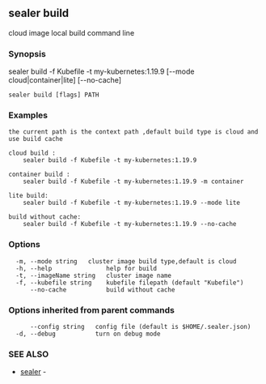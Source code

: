 ## sealer build

cloud image local build command line

### Synopsis

sealer build -f Kubefile -t my-kubernetes:1.19.9 [--mode cloud|container|lite] [--no-cache]

```
sealer build [flags] PATH
```

### Examples

```
the current path is the context path ,default build type is cloud and use build cache

cloud build :
	sealer build -f Kubefile -t my-kubernetes:1.19.9

container build :
	sealer build -f Kubefile -t my-kubernetes:1.19.9 -m container

lite build:
	sealer build -f Kubefile -t my-kubernetes:1.19.9 --mode lite

build without cache:
	sealer build -f Kubefile -t my-kubernetes:1.19.9 --no-cache

```

### Options

```
  -m, --mode string   cluster image build type,default is cloud
  -h, --help               help for build
  -t, --imageName string   cluster image name
  -f, --kubefile string    kubefile filepath (default "Kubefile")
      --no-cache           build without cache
```

### Options inherited from parent commands

```
      --config string   config file (default is $HOME/.sealer.json)
  -d, --debug           turn on debug mode
```

### SEE ALSO

* [sealer](sealer.md)	 - 

